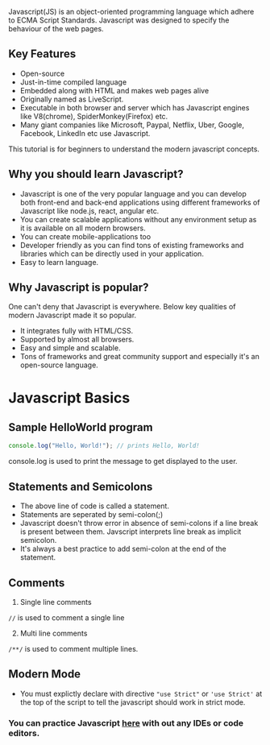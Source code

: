 Javascript(JS) is an object-oriented programming language which adhere to ECMA Script Standards. Javascript was designed to specify the behaviour of the web pages.

## Key Features
* Open-source
* Just-in-time compiled language
* Embedded along with HTML and makes web pages alive
* Originally named as LiveScript.
* Executable in both browser and server which has Javascript engines like V8(chrome), SpiderMonkey(Firefox) etc.
* Many giant companies like Microsoft, Paypal, Netflix, Uber, Google, Facebook, LinkedIn etc use Javascript.

This tutorial is for beginners to understand the modern javascript concepts.

## Why you should learn Javascript?

* Javascript is one of the very popular language and you can develop both front-end and back-end applications using different frameworks of Javascript like node.js, react, angular etc.
* You can create scalable applications without any environment setup as it is available on all modern browsers.
* You can create mobile-applications too
* Developer friendly as you can find tons of existing frameworks and libraries which can be directly used in your application. 
* Easy to learn language.

## Why Javascript is popular?

One can't deny that Javascript is everywhere. Below key qualities of modern Javascript made it so popular.

* It integrates fully with HTML/CSS.
* Supported by almost all browsers.
* Easy and simple and scalable.
* Tons of frameworks and great community support and especially it's an open-source language.

# Javascript Basics

## Sample HelloWorld program

```javascript
console.log("Hello, World!"); // prints Hello, World! 
```
console.log is used to print the message to get displayed to the user.

## Statements and Semicolons
* The above line of code is called a statement. 
* Statements are seperated by semi-colon(;)
* Javascript doesn't throw error in absence of semi-colons if a line break is present between them. Javscript interprets line break as implicit semicolon.
* It's always a best practice to add semi-colon at the end of the statement.

## Comments

1. Single line comments

  `//` is used to comment a single line

2. Multi line comments

  `/**/` is used to comment multiple lines.

## Modern Mode

* You must explictly declare with directive `"use Strict"` or `'use Strict'` at the top of the script to tell the javascript should work in strict mode.


### You can practice Javascript [here](https://onecompiler.com/javascript) with out any IDEs or code editors.














